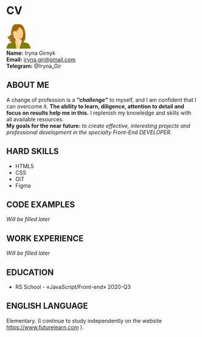 # CV

![Photo](/profile_pic.png)\
**Name:** Iryna Girnyk\
**Email:** iryna.gir@gmail.com\
**Telegram:** @Iryna_Gir

## ABOUT ME

A change of profession is a **_“challenge”_** to myself, and I am confident that I can overcome it. **The ability to learn, diligence, attention to detail and focus on results help me in this.** I replenish my knowledge and skills with all available resources.\
**My goals for the near future:** _to create effective, interesting projects and professional development in the specialty Front-End DEVELOPER._

## HARD SKILLS

- HTML5
- CSS
- GIT
- Figma

## CODE EXAMPLES

_Will be filled later_

## WORK EXPERIENCE

_Will be filled later_

## EDUCATION

- RS School - «JavaScript/Front-end» 2020-Q3

## ENGLISH LANGUAGE

Elementary. (I continue to study independently on the website https://www.futurelearn.com ).
